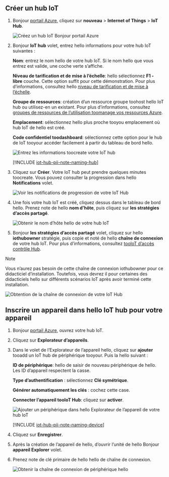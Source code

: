 ## <a name="create-an-iot-hub"></a>Créer un hub IoT

1. Bonjour [portail Azure](https://portal.azure.com/), cliquez sur **nouveau** > **Internet of Things** > **IoT Hub**.

   ![Créez un hub IoT Bonjour portail Azure](../articles/iot-hub/media/iot-hub-create-hub-and-device/1_create-azure-iot-hub-portal.png)
2. Bonjour **IoT hub** volet, entrez hello informations pour votre hub IoT suivantes :

     **Nom**: entrez le nom hello de votre hub IoT. Si le nom hello que vous entrez est valide, une coche verte s’affiche.

     **Niveau de tarification et de mise à l’échelle**: hello sélectionnez **F1 - libre** couche. Cette option suffit pour cette démonstration. Pour plus d’informations, consultez hello [niveau de tarification et de mise à l’échelle](https://azure.microsoft.com/pricing/details/iot-hub/).

     **Groupe de ressources**: création d’un ressource groupe toohost hello IoT hub ou utilisez-en un existant. Pour plus d’informations, consultez [groupes de ressources de l’utilisation toomanage vos ressources Azure](../articles/azure-resource-manager/resource-group-portal.md).

     **Emplacement**: sélectionnez hello plus proche tooyou emplacement où hub IoT de hello est créé.

     **Code confidentiel toodashboard**: sélectionnez cette option pour le hub de IoT tooyour accéder facilement à partir du tableau de bord hello.

   ![Entrez les informations toocreate votre IoT hub](../articles/iot-hub/media/iot-hub-create-hub-and-device/2_fill-in-fields-for-azure-iot-hub-portal.png)

   [!INCLUDE [iot-hub-pii-note-naming-hub](iot-hub-pii-note-naming-hub.md)]

3. Cliquez sur **Créer**. Votre IoT hub peut prendre quelques minutes toocreate. Vous pouvez consulter la progression dans hello **Notifications** volet.

   ![Voir les notifications de progression de votre IoT Hub](../articles/iot-hub/media/iot-hub-create-hub-and-device/3_notification-azure-iot-hub-creation-progress-portal.png)

4. Une fois votre hub IoT est créé, cliquez dessus dans le tableau de bord hello. Prenez note de hello **nom d’hôte**, puis cliquez sur **les stratégies d’accès partagé**.

   ![Obtenir le nom d’hôte hello de votre hub IoT](../articles/iot-hub/media/iot-hub-create-hub-and-device/4_get-azure-iot-hub-hostname-portal.png)

5. Bonjour **les stratégies d’accès partagé** volet, cliquez sur hello **iothubowner** stratégie, puis copie et noté de hello **chaîne de connexion** de votre hub IoT. Pour plus d’informations, consultez [tooIoT d’accès contrôle Hub](../articles/iot-hub/iot-hub-devguide-security.md).

> [!NOTE] 
Vous n’aurez pas besoin de cette chaîne de connexion iothubowner pour ce didacticiel d’installation. Toutefois, vous devrez il pour certaines des didacticiels hello sur différents scénarios IoT après avoir terminé cette installation.

   ![Obtention de la chaîne de connexion de votre IoT Hub](../articles/iot-hub/media/iot-hub-create-hub-and-device/5_get-azure-iot-hub-connection-string-portal.png)

## <a name="register-a-device-in-hello-iot-hub-for-your-device"></a>Inscrire un appareil dans hello IoT hub pour votre appareil

1. Bonjour [portail Azure](https://portal.azure.com/), ouvrez votre hub IoT.

2. Cliquez sur **Explorateur d’appareils**.
3. Dans le volet de l’Explorateur de l’appareil hello, cliquez sur **ajouter** tooadd un IoT hub de périphérique tooyour. Puis la hello suivant :

   **ID de périphérique**: hello de saisir de nouveau périphérique de hello. Les ID d’appareil respectent la casse.

   **Type d’authentification** : sélectionnez **Clé symétrique**.

   **Générer automatiquement les clés** : cochez cette case.

   **Connecter l’appareil tooIoT Hub**: cliquez sur **activer**.

   ![Ajouter un périphérique dans hello Explorateur de l’appareil de votre hub IoT](../articles/iot-hub/media/iot-hub-create-hub-and-device/6_add-device-in-azure-iot-hub-device-explorer-portal.png)

   [!INCLUDE [iot-hub-pii-note-naming-device](iot-hub-pii-note-naming-device.md)]

4. Cliquez sur **Enregistrer**.
5. Après la création de l’appareil de hello, d’ouvrir l’unité de hello Bonjour **appareil Explorer** volet.
6. Prenez note de clé primaire de hello hello de chaîne de connexion.

   ![Obtenir la chaîne de connexion de périphérique hello](../articles/iot-hub/media/iot-hub-create-hub-and-device/7_get-device-connection-string-in-device-explorer-portal.png)
